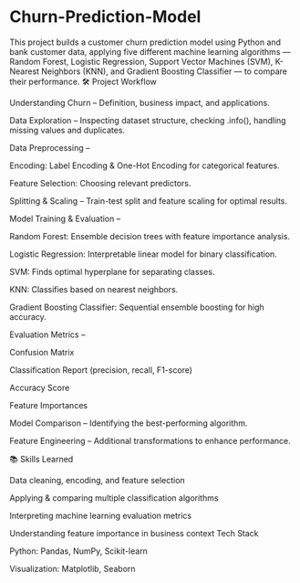 # Churn-Prediction-Model
This project builds a customer churn prediction model using Python and bank customer data, applying five different machine learning algorithms — Random Forest, Logistic Regression, Support Vector Machines (SVM), K-Nearest Neighbors (KNN), and Gradient Boosting Classifier — to compare their performance.
🛠 Project Workflow

Understanding Churn – Definition, business impact, and applications.

Data Exploration – Inspecting dataset structure, checking .info(), handling missing values and duplicates.

Data Preprocessing –

Encoding: Label Encoding & One-Hot Encoding for categorical features.

Feature Selection: Choosing relevant predictors.

Splitting & Scaling – Train-test split and feature scaling for optimal results.

Model Training & Evaluation –

Random Forest: Ensemble decision trees with feature importance analysis.

Logistic Regression: Interpretable linear model for binary classification.

SVM: Finds optimal hyperplane for separating classes.

KNN: Classifies based on nearest neighbors.

Gradient Boosting Classifier: Sequential ensemble boosting for high accuracy.

Evaluation Metrics –

Confusion Matrix

Classification Report (precision, recall, F1-score)

Accuracy Score

Feature Importances

Model Comparison – Identifying the best-performing algorithm.

Feature Engineering – Additional transformations to enhance performance.

📚 Skills Learned

Data cleaning, encoding, and feature selection

Applying & comparing multiple classification algorithms

Interpreting machine learning evaluation metrics

Understanding feature importance in business context
Tech Stack

Python: Pandas, NumPy, Scikit-learn

Visualization: Matplotlib, Seaborn
